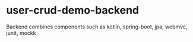 # user-crud-demo-backend
 Backend combines components such as kotlin, spring-boot, jpa, webmvc, junit, mockk

